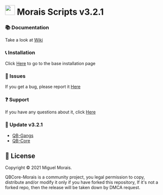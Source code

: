 # <img src="https://i.imgur.com/RxoQ2SU.png" width="32" height="32"> Morais Scripts v3.2.1

### 📚 Documentation
Take a look at [Wiki](https://github.com/morais5/QBCore-Morais/wiki)

### 📞 Installation
Click [Here](https://github.com/morais5/QBCore-Morais/wiki/Installation) to go to the base installation page 

### 🐞 Issues
If you get a bug, please report it [Here](https://github.com/morais5/QBCore-Morais/issues)

### ❓ Support 
If you have any questions about it, click [Here](https://discord.gg/yMShaH5Kae)

### 💝 Update v3.2.1

- [QB-Gangs](https://github.com/morais5/QBCore-Morais/commit/7fd52c4955c3f73c3a1f5491840d8054259b9c06)
- [QB-Core](https://github.com/morais5/QBCore-Morais/commit/7fd52c4955c3f73c3a1f5491840d8054259b9c06)

## 📑 License
Copyright © 2021 Miguel Morais.

QBCore-Morais is a community project, you legal permission to copy, distribute and/or modify it only if you have forked this repository, If it's not a forked repo, then the release will be taken down by DMCA request.
